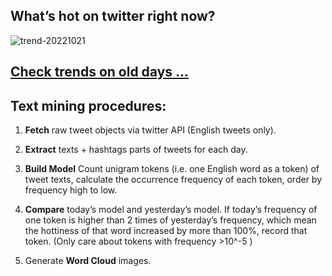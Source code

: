 ## What’s hot on twitter right now?

![trend-20221021][wordcloud]

[wordcloud]: https://raw.githubusercontent.com/xdqc/tweet-trend-everyday/master/word-cloud/trend-20221021.png?token=AF5V4P7ADR6KQBZ4CEDTNIK6AXRMU "trend-20221021"

## [Check trends on old days ...](https://github.com/xdqc/tweet-trend-everyday/tree/master/word-cloud)

## Text mining procedures:

1. **Fetch** raw tweet objects via twitter API (English tweets only).

2. **Extract** texts + hashtags parts of tweets for each day.

3. **Build Model** Count unigram tokens (i.e. one English word as a token) of tweet texts, calculate the occurrence frequency of each token, order by frequency high to low.

4. **Compare** today’s model and yesterday’s model. If today’s frequency of one token is higher than 2 times of yesterday’s frequency, which mean the hottiness of that word increased by more than 100%, record that token. (Only care about tokens with frequency >10^-5 )

5. Generate **Word Cloud** images.
